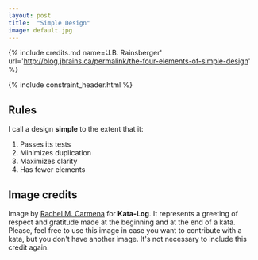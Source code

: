 ```yaml
---
layout: post
title:  "Simple Design"
image: default.jpg
---
```


{% include credits.md name='J.B. Rainsberger' url='http://blog.jbrains.ca/permalink/the-four-elements-of-simple-design' %}

{% include constraint_header.html %}

## Rules

I call a design **simple** to the extent that it:

1. Passes its tests
2. Minimizes duplication
3. Maximizes clarity
4. Has fewer elements

## Image credits
Image by [Rachel M. Carmena](https://github.com/rachelcarmena) for **Kata-Log**. It represents a greeting of respect and gratitude made at the beginning and at the end of a kata. Please, feel free to use this image in case you want to contribute with a kata, but you don't have another image. It's not necessary to include this credit again.
